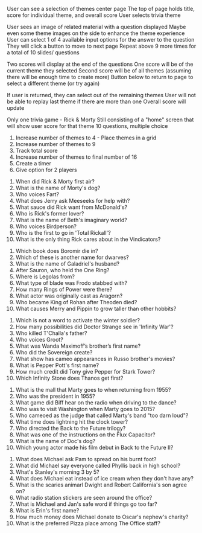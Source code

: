 <!-- User Stories -->
User can see a selection of themes center page
The top of page holds title, score for individual theme, and overall score
User selects trivia theme

User sees an image of related material with a question displayed
Maybe even some theme images on the side to enhance the theme experience
User can select 1 of 4 available input options for the answer to the question
They will click a button to move to next page
Repeat above 9 more times for a total of 10 slides/ questions

Two scores will display at the end of the questions
One score will be of the current theme they selected
Second score will be of all themes (assuming there will be enough time to create more)
Button below to return to page to select a different theme (or try again)

If user is returned, they can select out of the remaining themes
User will not be able to replay last theme if there are more than one
Overall score will update





<!-- MVP -->
Only one trivia game - Rick & Morty
Still consisting of a "home" screen that will show user score for that theme
10 questions, multiple choice





<!-- Stretch Goals -->
1. Increase number of themes to 4 - Place themes in a grid
2. Increase number of themes to 9
3. Track total score
4. Increase number of themes to final number of 16
5. Create a timer
6. Give option for 2 players





<!-- Rick & Morty Questions -->
1. When did Rick & Morty first air?
2. What is the name of Morty's dog?
3. Who voices Fart?
4. What does Jerry ask Meeseeks for help with?
5. What sauce did Rick want from McDonald's?
6. Who is Rick's former lover?
7. What is the name of Beth's imaginary world?
8. Who voices Birdperson?
9. Who is the first to go in 'Total Rickall'?
10. What is the only thing Rick cares about in the Vindicators?



<!-- Lord of the Rings Questions -->
1. Which book does Boromir die in?
2. Which of these is another name for dwarves?
3. What is the name of Galadriel's husband?
4. After Sauron, who held the One Ring?
5. Where is Legolas from?
6. What type of blade was Frodo stabbed with?
7. How many Rings of Power were there?
8. What actor was originally cast as Aragorn?
9. Who became King of Rohan after Theoden died?
10. What causes Merry and Pippin to grow taller than other hobbits?





<!-- Marvel Questions -->
1. Which is not a word to activate the winter soldier?
2. How many possibilities did Doctor Strange see in \'Infinity War\'?
3. Who killed T\'Challa\'s father?
4. Who voices Groot?
5. What was Wanda Maximoff’s brother’s first name?
6. Who did the Sovereign create?
7. What show has cameo appearances in Russo brother\'s movies?
8. What is Pepper Pott\'s first name?
9. How much credit did Tony give Pepper for Stark Tower?
10. Which Infinity Stone does Thanos get first?





<!-- Back to the Future Questions -->
1. What is the mall that Marty goes to when returning from 1955?
2. Who was the president in 1955?
3. What game did Biff hear on the radio when driving to the dance?
4. Who was to visit Washington when Marty goes to 2015?
5. Who cameoed as the judge that called Marty\'s band \"too darn loud\"?
6. What time does lightning hit the clock tower?
7. Who directed the Back to the Future trilogy?
8. What was one of the instructions on the Flux Capacitor?
9. What is the name of Doc\'s dog?
10. Which young actor made his film debut in Back to the Future II?





<!-- The Office Questions -->
1. What does Michael ask Pam to spread on his burnt foot?
2. What did Michael say everyone called Phyllis back in high school?
3. What's Stanley's morning 3 by 5?
4. What does Michael eat instead of ice cream when they don't have any?
5. What is the scaries animarl Dwight and Robert California's son agree on?
6. What radio station stickers are seen around the office?
7. What is Michael and Jan's safe word if things go too far?
8. What is Erin's first name?
9. How much money does Michael donate to Oscar's nephew's charity?
10. What is the preferred Pizza place among The Office staff?
